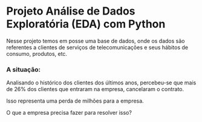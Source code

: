 # Projeto Análise de Dados Exploratória (EDA) com Python

Nesse projeto temos em posse uma base de dados, onde os dados são referentes a clientes de serviços
de telecomunicações e seus hábitos de consumo, produtos, etc. 

### A situação:

Analisando o histórico dos clientes dos últimos anos, percebeu-se que mais de 26% dos clientes que entraram na
empresa, cancelaram o contrato.

Isso representa uma perda de milhões para a empresa.

O que a empresa precisa fazer para resolver isso?
